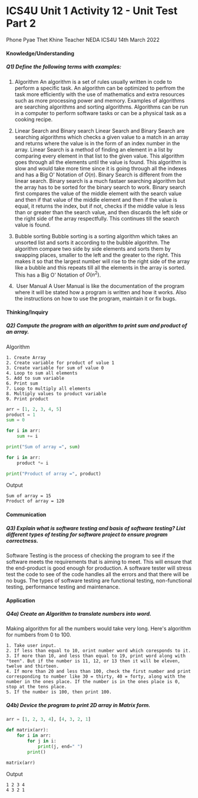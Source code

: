 # ICS4U Unit 1 Activity 12 - Unit Test Part 2

Phone Pyae Thet Khine
Teacher NEDA
ICS4U
14th March 2022

#### Knowledge/Understanding
##### Q1) Define the following terms with examples:
1) Algorithm
An algorithm is a set of rules usually written in code to perform a specific task. An algorithm can be optimized to perfrom the task more efficiently with the use of mathematics and extra resources such as more processing power and memory. Examples of algorithms are searching algorithms and sorting algorithms. Algorithms can be run in a computer to perform software tasks or can be a physical task as a cooking recipe.

2) Linear Search and Binary search
Linear Search and Binary Search are searching algorithms which checks a given value to a match in an array and returns where the value is in the form of an index number in the array. Linear Search is a method of finding an element in a list by comparing every element in that list to the given value. This algorithm goes through all the elements until the value is found. This algorithm is slow and would take more time since it is going through all the indexes and has a Big O' Notation of $O(n)$. Binary Search is different from the linear search. Binary search is a much fastaer searching algorithm but the array has to be sorted for the binary search to work. Binary search first compares the value of the middle element with the search value and then if that value of the middle element and then if the value is equal, it returns the index, but if not, checks if the middle value is less than or greater than the search value, and then discards the left side or the right side of the array respectfully. This continues till the search value is found.

3) Bubble sorting
Bubble sorting is a sorting algorithm which takes an unsorted list and sorts it according to the bubble algorithm. The algorithm compare two side by side elements and sorts them by swapping places, smaller to the left and the greater to the right. This makes it so that the largest number will rise to the right side of the array like a bubble and this repeats till all the elements in the array is sorted. This has a Big O' Notation of $O(n^2)$.

4)  User Manual
A User Manual is like the documentation of the program where it will be stated how a program is written and how it works. Also the instructions on how to use the program, maintain it or fix bugs.

#### Thinking/Inquiry
##### Q2) Compute the program with an algorithm to print sum and product of an array.
Algorithm
```
1. Create Array
2. Create variable for product of value 1
3. Create variable for sum of value 0
4. Loop to sum all elements
5. Add to sum variable
6. Print sum
7. Loop to multiply all elements
8. Multiply values to product variable
9. Print product
```
```python
arr = [1, 2, 3, 4, 5]
product = 1
sum = 0

for i in arr:
    sum += i

print("Sum of array =", sum)

for i in arr:
    product *= i

print("Product of array =", product)
```
Output
```txt
Sum of array = 15
Product of array = 120
```

#### Communication 
##### Q3) Explain what is software testing and basis of software testing? List different types of testing for software project to ensure program correctness.
Software Testing is the process of checking the program to see if the software meets the requirements that is aiming to meet. This will ensure that the end-product is good enough for production. A software tester will stress test the code to see of the code handles all the errors and that there will be no bugs. The types of software testing are functional testing, non-functional testing, performance testing and maintenance.

#### Application
##### Q4a) Create an Algorithm to translate numbers into word.
Making algorithm for all the numbers would take very long. Here's algorithm for numbers from 0 to 100.
```
1. Take user input.
2. If less than equal to 10, orint number word which coresponds to it.
3. If more than 10, and less than equal to 19, print word along with "teen". But if the number is 11, 12, or 13 then it will be eleven, twelve and thirteen.
4. If more than 20 and less than 100, check the first number and print corresponding to number like 30 = thirty, 40 = forty, along with the number in the ones place. If the number is in the ones place is 0, stop at the tens place.
5. If the number is 100, then print 100.
```

##### Q4b) Device the program to print 2D array in Matrix form.
```python
arr = [1, 2, 3, 4], [4, 3, 2, 1]

def matrix(arr):
    for i in arr:
        for j in i:
            print(j, end=" ")
        print()

matrix(arr)
```
Output
```txt
1 2 3 4 
4 3 2 1 
```